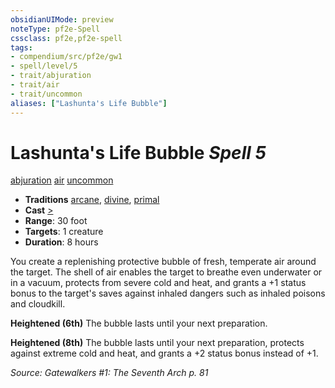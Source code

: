 ```yaml
---
obsidianUIMode: preview
noteType: pf2e-Spell
cssclass: pf2e,pf2e-spell
tags:
- compendium/src/pf2e/gw1
- spell/level/5
- trait/abjuration
- trait/air
- trait/uncommon
aliases: ["Lashunta's Life Bubble"]
---
```

# Lashunta's Life Bubble *Spell 5*   
[abjuration](rules/traits/abjuration.md "Abjuration School Trait")  [air](rules/traits/air.md "Air Energy & Element Trait")  [uncommon](rules/traits/uncommon.md "Uncommon Rarity Trait")  

- **Traditions** [arcane](rules/traits/arcane.md "Arcane Tradition Trait"), [divine](rules/traits/divine.md "Divine Tradition Trait"), [primal](rules/traits/primal.md "Primal Tradition Trait")
- **Cast** [>](rules/core-rulebook/chapter-9-playing-the-game.md#Actions "Single Action") 
- **Range**: 30 foot
- **Targets**: 1 creature
- **Duration**: 8 hours

You create a replenishing protective bubble of fresh, temperate air around the target. The shell of air enables the target to breathe even underwater or in a vacuum, protects from severe cold and heat, and grants a +1 status bonus to the target's saves against inhaled dangers such as inhaled poisons and cloudkill.

**Heightened (6th)** The bubble lasts until your next preparation.

**Heightened (8th)** The bubble lasts until your next preparation, protects against extreme cold and heat, and grants a +2 status bonus instead of +1.

*Source: Gatewalkers #1: The Seventh Arch p. 81*